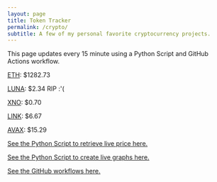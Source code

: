```yaml
---
layout: page
title: Token Tracker
permalink: /crypto/
subtitle: A few of my personal favorite cryptocurrency projects.
---
```


 This page updates every 15 minute using a Python Script and GitHub Actions workflow.


<!--BEGINCRYPTOINPUT-->
[ETH](https://smfxfc.github.io/crypto/eth.html): $1282.73

[LUNA](https://smfxfc.github.io/crypto/luna.html): $2.34 RIP :'(

[XNO](https://smfxfc.github.io/crypto/xno.html): $0.70

[LINK](https://smfxfc.github.io/crypto/link.html): $6.67

[AVAX](https://smfxfc.github.io/crypto/avax.html): $15.29

<!--ENDCRYPTOINPUT-->
 
 
[See the Python Script to retrieve live price here.](https://github.com/smfxfc/smfxfc.github.io/blob/master/src/get_cryptos.py)

[See the Python Script to create live graphs here.](https://github.com/smfxfc/smfxfc.github.io/blob/master/src/graph_crypto.py)

[See the GitHub workflows here.](https://github.com/smfxfc/smfxfc.github.io/blob/master/.github/workflows/)

